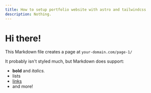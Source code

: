 ```yaml
---
title: How to setup portfolio website with astro and tailwindcss
description: Nothing.
---
```


# Hi there!

This Markdown file creates a page at `your-domain.com/page-1/`

It probably isn't styled much, but Markdown does support:

-   **bold** and _italics._
-   lists
-   [links](https://astro.build)
-   and more!
